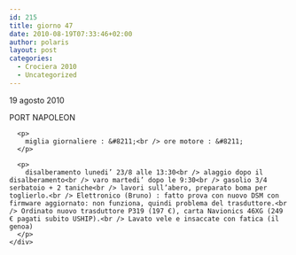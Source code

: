 ```yaml
---
id: 215
title: giorno 47
date: 2010-08-19T07:33:46+02:00
author: polaris
layout: post
categories:
  - Crociera 2010
  - Uncategorized
---
```

<div id="id2">
  <div>
    <div>
      <p>
        19 agosto 2010
      </p>
    </div>
  </div>
</div>

<div>
  <div>
    <div>
      <p>
        PORT NAPOLEON
      </p>

      <p>
        miglia giornaliere : &#8211;<br /> ore motore : &#8211;
      </p>

      <p>
        disalberamento lunedi’ 23/8 alle 13:30<br /> alaggio dopo il disalberamento<br /> varo martedi’ dopo le 9:30<br /> gasolio 3/4 serbatoio + 2 taniche<br /> lavori sull’abero, preparato boma per toglierlo.<br /> Elettronico (Bruno) : fatto prova con nuovo DSM con firmware aggiornato: non funziona, quindi problema del trasduttore.<br /> Ordinato nuovo trasduttore P319 (197 €), carta Navionics 46XG (249 € pagati subito USHIP).<br /> Lavato vele e insaccate con fatica (il genoa)
      </p>
    </div>
  </div>
</div>
